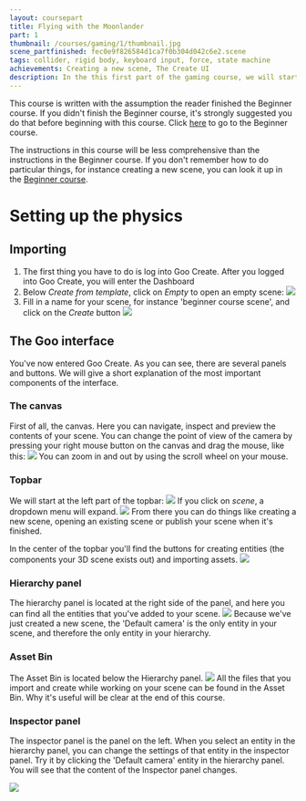 ```yaml
---
layout: coursepart
title: Flying with the Moonlander
part: 1
thumbnail: /courses/gaming/1/thumbnail.jpg
scene_partfinished: fec0e9f826584d1ca7f0b304d042c6e2.scene
tags: collider, rigid body, keyboard input, force, state machine
achievements: Creating a new scene, The Create UI
description: In the this first part of the gaming course, we will start right away with creating the state machines that enables you to fly with the Moonlander by using the WASD buttons on your keyboard.
---
```

This course is written with the assumption the reader finished the Beginner course. If you didn't finish the Beginner course, it's strongly suggested you do that before beginning with this course. Click <a href="/courses/beginner/">here</a> to go to the Beginner course.

The instructions in this course will be less comprehensive than the instructions in the Beginner course. If you don't remember how to do particular things, for instance creating a new scene, you can look it up in the <a href="/courses/beginner/">Beginner course</a>.

# Setting up the physics

## Importing

1. The first thing you have to do is log into Goo Create. After you logged into Goo Create, you will enter the Dashboard
2. Below *Create from template*, click on *Empty* to open an empty scene:
![](createemptyscene.jpg)
3. Fill in a name for your scene, for instance 'beginner course scene', and click on the *Create* button
![](namescene.jpg)

## The Goo interface

You've now entered Goo Create. As you can see, there are several panels and buttons. We will give a short explanation of the most important components of the interface.

### The canvas

First of all, the canvas. Here you can navigate, inspect and preview the contents of your scene. You can change the point of view of the camera by pressing your right mouse button on the canvas and drag the mouse, like this:
![](changecamerapov.gif)
You can zoom in and out by using the scroll wheel on your mouse.

### Topbar

We will start at the left part of the topbar:
![](topbar-left.jpg)
If you click on *scene*, a dropdown menu will expand.
![](topbar-left-scene.jpg)
From there you can do things like creating a new scene, opening an existing scene or publish your scene when it's finished.

In the center of the topbar you'll find the buttons for creating entities (the components your 3D scene exists out) and importing assets.
![](center-topbar.jpg)

### Hierarchy panel

The hierarchy panel is located at the right side of the panel, and here you can find all the entities that you've added to your scene.
![](hierarchypanel.jpg)
Because we've just created a new scene, the 'Default camera' is the only entity in your scene, and therefore the only entity in your hierarchy.

### Asset Bin

The Asset Bin is located below the Hierarchy panel.
![](assetbin.jpg)
All the files that you import and create while working on your scene can be found in the Asset Bin. Why it's useful will be clear at the end of this course.

### Inspector panel

The inspector panel is the panel on the left. When you select an entity in the hierarchy panel, you can change the settings of that entity in the inspector panel. Try it by clicking the 'Default camera' entity in the hierarchy panel. You will see that the content of the Inspector panel changes.

![](inspectorpanel.jpg)
